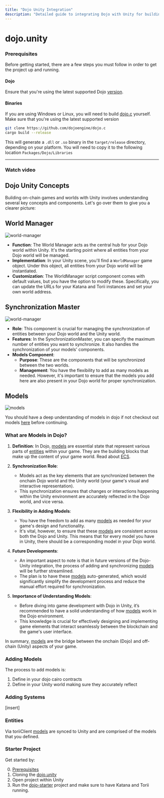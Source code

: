 ```yaml
---
title: "Dojo Unity Integration"
description: "Detailed guide to integrating Dojo with Unity for building onchain games"
---
```


# dojo.unity

### Prerequisites

Before getting started, there are a few steps you must follow in order to get the project up and running.

#### Dojo

Ensure that you're using the latest supported Dojo [version](https://github.com/dojoengine/dojo/releases).

#### Binaries

If you are using Windows or Linux, you will need to build [dojo.c](https://github.com/dojoengine/dojo.c) yourself. Make sure that you're using the latest supported version

```bash
git clone https://github.com/dojoengine/dojo.c
cargo build --release
```

This will generate a `.dll` or `.so` binary in the `target/release` directory, depending on your platform. You will need to copy it to the following location `Packages/Dojo/Libraries`

---

### Watch video

<!-- [![Watch the video](/unity-screen-grab.png)](/dojo.unity_demo.mp4) -->

## Dojo Unity Concepts

Building on-chain games and worlds with Unity involves understanding several key concepts and components. Let's go over them to give you a clearer picture:

## World Manager

![world-manager](/unity/world-manager.png)

-   **Function**: The World Manager acts as the central hub for your Dojo world within Unity. It's the starting point where all entities from your Dojo world will be managed.
-   **Implementation**: In your Unity scene, you'll find a `WorldManager` game object. Under this object, all entities from your Dojo world will be instantiated.
-   **Customization**: The WorldManager script component comes with default values, but you have the option to modify these. Specifically, you can update the URLs for your Katana and Torii instances and set your own world address.

## Synchronization Master

![world-manager](/unity/sync-master.png)

-   **Role**: This component is crucial for managing the synchronization of entities between your Dojo world and the Unity world.
-   **Features**: In the SynchronizationMaster, you can specify the maximum number of entities you want to synchronize. It also handles the synchronization of your models' components.
-   **Models Component**:
    -   **Purpose**: These are the components that will be synchronized between the two worlds.
    -   **Management**: You have the flexibility to add as many models as needed. However, it's important to ensure that the models you add here are also present in your Dojo world for proper synchronization.

## Models

![models](/unity/models.png)

You should have a deep understanding of models in dojo if not checkout out models [here](/framework/models) before continuing.

### What are Models in Dojo?

1. **Definition**: In Dojo, [models](/framework/models) are essential state that represent various parts of [entities](/framework/models/entities.md) within your game. They are the building blocks that make up the content of your game world. Read about [ECS](/tutorial/dojo-starter.mdx).

2. **Synchronization Role**:

    - Models act as the key elements that are synchronized between the onchain Dojo world and the Unity world (your game's visual and interactive representation).
    - This synchronization ensures that changes or interactions happening within the Unity environment are accurately reflected in the Dojo world, and vice versa.

3. **Flexibility in Adding Models**:

    - You have the freedom to add as many [models](/framework/models) as needed for your game's design and functionality.
    - It's vital, however, to ensure that these [models](/framework/models) are consistent across both the Dojo and Unity. This means that for every model you have in Unity, there should be a corresponding model in your Dojo world.

4. **Future Developments**:

    - An important aspect to note is that in future versions of the Dojo-Unity integration, the process of adding and synchronizing [models](/framework/models) will be further streamlined.
    - The plan is to have these [models](/framework/models) auto-generated, which would significantly simplify the development process and reduce the manual effort required for synchronization.

5. **Importance of Understanding Models**:
    - Before diving into game development with Dojo in Unity, it’s recommended to have a solid understanding of how [models](/framework/models) work in the Dojo environment.
    - This knowledge is crucial for effectively designing and implementing game elements that interact seamlessly between the blockchain and the game's user interface.

In summary, [models](/framework/models) are the bridge between the onchain (Dojo) and off-chain (Unity) aspects of your game.

### Adding Models

The process to add models is:

1. Define in your dojo cairo contracts
2. Define in your Unity world making sure they accurately reflect

### Adding Systems

[insert]

### Entities

Via toriiClient [models](/framework/models/entities.md) are synced to Unity and are comprised of the models that you defined.

### Starter Project

Get started by:

0. [Prerequisites](#prerequisites)
1. Cloning the [dojo.unity](https://github.com/dojoengine/dojo.unity)
2. Open project within Unity
3. Run the [dojo-starter](https://github.com/dojoengine/dojo-starter-unity) project and make sure to have Katana and Torii running.
